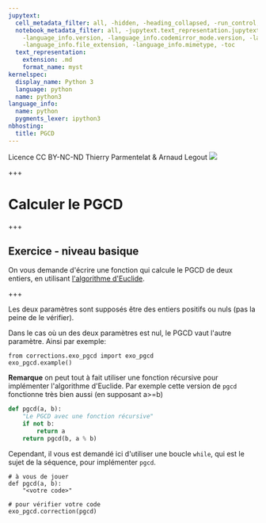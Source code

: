 ```yaml
---
jupytext:
  cell_metadata_filter: all, -hidden, -heading_collapsed, -run_control, -trusted
  notebook_metadata_filter: all, -jupytext.text_representation.jupytext_version, -jupytext.text_representation.format_version,
    -language_info.version, -language_info.codemirror_mode.version, -language_info.codemirror_mode,
    -language_info.file_extension, -language_info.mimetype, -toc
  text_representation:
    extension: .md
    format_name: myst
kernelspec:
  display_name: Python 3
  language: python
  name: python3
language_info:
  name: python
  pygments_lexer: ipython3
nbhosting:
  title: PGCD
---
```


<div class="licence">
<span>Licence CC BY-NC-ND</span>
<span>Thierry Parmentelat &amp; Arnaud Legout</span>
<span><img src="media/both-logos-small-alpha.png" /></span>
</div>

+++

# Calculer le PGCD

+++

## Exercice - niveau basique

On vous demande d'écrire une fonction qui calcule le PGCD de deux entiers, en utilisant [l'algorithme d'Euclide](http://fr.wikipedia.org/wiki/Algorithme_d'Euclide).

+++

Les deux paramètres sont supposés être des entiers positifs ou nuls (pas la peine de le vérifier). 

Dans le cas où un des deux paramètres est nul, le PGCD vaut l'autre paramètre. Ainsi par exemple:

```{code-cell} ipython3
from corrections.exo_pgcd import exo_pgcd
exo_pgcd.example()
```

**Remarque** on peut tout à fait utiliser une fonction récursive pour implémenter l'algorithme d'Euclide. Par exemple cette version de `pgcd` fonctionne très bien aussi (en supposant a>=b)

```python
def pgcd(a, b):
    "Le PGCD avec une fonction récursive"
    if not b:
        return a
    return pgcd(b, a % b)
```

Cependant, il vous est demandé ici d'utiliser une boucle `while`, qui est le sujet de la séquence, pour implémenter `pgcd`.

```{code-cell} ipython3
# à vous de jouer
def pgcd(a, b):
    "<votre code>"
```

```{code-cell} ipython3
# pour vérifier votre code
exo_pgcd.correction(pgcd)
```
